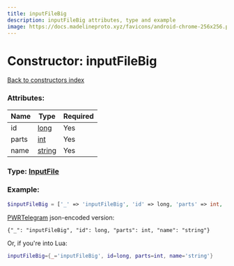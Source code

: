 ```yaml
---
title: inputFileBig
description: inputFileBig attributes, type and example
image: https://docs.madelineproto.xyz/favicons/android-chrome-256x256.png
---
```

# Constructor: inputFileBig  
[Back to constructors index](index.md)



### Attributes:

| Name     |    Type       | Required |
|----------|---------------|----------|
|id|[long](../types/long.md) | Yes|
|parts|[int](../types/int.md) | Yes|
|name|[string](../types/string.md) | Yes|



### Type: [InputFile](../types/InputFile.md)


### Example:

```php
$inputFileBig = ['_' => 'inputFileBig', 'id' => long, 'parts' => int, 'name' => 'string'];
```  

[PWRTelegram](https://pwrtelegram.xyz) json-encoded version:

```
{"_": "inputFileBig", "id": long, "parts": int, "name": "string"}
```


Or, if you're into Lua:

```lua
inputFileBig={_='inputFileBig', id=long, parts=int, name='string'}

```


